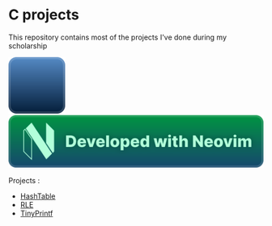 # C projects

This repository contains most of the projects I've done during my scholarship

![c](https://raw.githubusercontent.com/Aeldit/Aeldit/63998a17b0545180ad50adf1ab19f95a4f6cb758/images/c.svg)
![nvim](https://raw.githubusercontent.com/Aeldit/Aeldit/4b3f0242e8899419c458c8b6f765534b18dc39a9/images/nvim.svg)

Projects :

- [HashTable](HashTable/)
- [RLE](RLE/)
- [TinyPrintf](TinyPrintf/)

